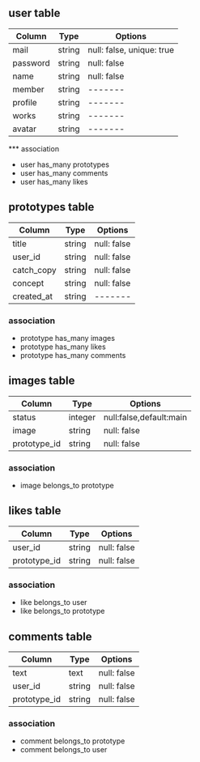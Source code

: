 ## user table
|Column|Type|Options|
|------|----|-------|
|mail|string|null: false, unique: true|
|password|string|null: false|
|name|string|null: false|
|member|string|-------|
|profile|string|-------|
|works|string|-------|
|avatar|string|-------|


*** association
- user has_many prototypes
- user has_many comments
- user has_many likes

## prototypes table
|Column|Type|Options|
|------|----|-------|
|title|string|null: false|
|user_id|string|null: false|
|catch_copy|string|null: false|
|concept|string|null: false|
|created_at|string|-------|

### association
- prototype has_many images
- prototype has_many likes
- prototype has_many comments

## images table
|Column|Type|Options|
|------|----|-------|
|status|integer|null:false,default:main|
|image|string|null: false|
|prototype_id|string|null: false|

### association
- image belongs_to prototype

## likes table
|Column|Type|Options|
|------|----|-------|
|user_id|string|null: false|
|prototype_id|string|null: false|

### association
- like belongs_to user
- like belongs_to prototype

## comments table
|Column|Type|Options|
|------|----|-------|
|text|text|null: false|
|user_id|string|null: false|
|prototype_id|string|null: false|

### association
- comment belongs_to prototype
- comment belongs_to user